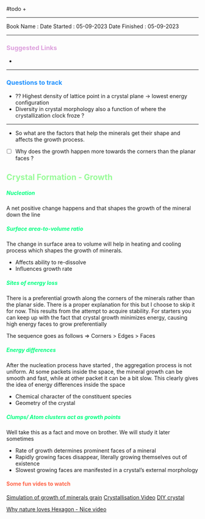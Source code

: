 #todo 
+ 

<hr>

Book Name : 
Date Started : 05-09-2023
Date Finished : 05-09-2023

<hr>

### <span  style = "color:Plum">Suggested Links </span>
+ 

<hr>


### <span  style = "color:dodgerblue">Questions to track </span>
+ ?? Highest density of lattice point in a crystal plane → lowest energy configuration 
+ Diversity in crystal morphology also a function of where the crystallization clock froze ? 


<hr>

+ So what are the factors that help the minerals get their shape and affects the growth process.

- [ ] Why does the growth happen more towards the corners than the planar faces ? 

## <span  style = "color:PaleGreen">Crystal Formation - Growth</span>

##### <span  style = "color:SpringGreen">Nucleation</span>
A net positive change happens and that shapes the growth of the mineral down the line

##### <span  style = "color:SpringGreen"> Surface area-to-volume ratio</span>
The change in surface area to volume will help in heating and cooling process which shapes the growth of minerals. 

- Affects ability to re-dissolve
- Influences growth rate

##### <span  style = "color:SpringGreen">Sites of energy loss</span>
There is a preferential growth along the corners of the minerals rather than the planar side. There is a proper explanation for this but I choose to skip it for now.  This results from the attempt to acquire stability.  For starters you can keep up with the fact that crystal growth minimizes energy, causing high energy faces to grow preferentially

The sequence goes as follows  $\Longrightarrow$ Corners > Edges > Faces

##### <span  style = "color:SpringGreen"> Energy differences</span>
After the nucleation process have started , the aggregation process is not uniform. At some packets inside the space, the mineral growth can be smooth and fast, while at other packet it can be a bit slow. This clearly gives the idea of energy differences inside the space
- Chemical character of the constituent species
- Geometry of the crystal

##### <span  style = "color:SpringGreen">Clumps/ Atom clusters act as growth points</span>
Well take this as a fact and move on brother. We will study it later sometimes 
+ Rate of growth determines prominent faces of a mineral
+ Rapidly growing faces disappear, literally growing themselves out of existence
+ Slowest growing faces are manifested in a crystal’s external morphology


#### <span  style = "color:Tomato">Some fun vides to watch</span>
[Simulation of growth of minerals grain](https://youtu.be/LYu4oJ_Ddf4)
[Crystallisation Video](https://youtu.be/1Ou1bIDn1xE)
[DIY crystal](https://youtu.be/kTBnBZGMCGs)



[Why nature loves Hexagon - Nice video](https://youtu.be/Pypd_yKGYpA)

